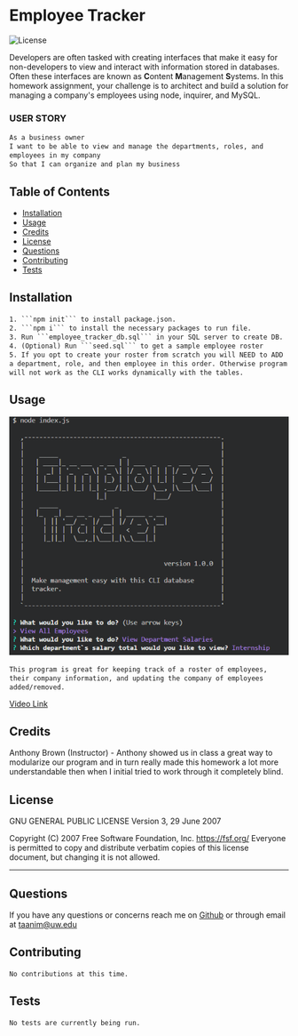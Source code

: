 # Employee Tracker
![License](https://img.shields.io/badge/license-GPLv3-blue)

Developers are often tasked with creating interfaces that make it easy for non-developers to view and interact with information stored in databases. Often these interfaces are known as **C**ontent **M**anagement **S**ystems. In this homework assignment, your challenge is to architect and build a solution for managing a company's employees using node, inquirer, and MySQL.

### USER STORY
```
As a business owner
I want to be able to view and manage the departments, roles, and employees in my company
So that I can organize and plan my business
```

## Table of Contents
* [Installation](#installation)
* [Usage](#usage)
* [Credits](#credits)
* [License](#license)
* [Questions](#questions)
* [Contributing](#contributing)
* [Tests](#tests)

## Installation
    1. ```npm init``` to install package.json.
    2. ```npm i``` to install the necessary packages to run file.
    3. Run ```employee_tracker_db.sql``` in your SQL server to create DB.
    4. (Optional) Run ```seed.sql``` to get a sample employee roster
    5. If you opt to create your roster from scratch you will NEED to ADD a department, role, and then employee in this order. Otherwise program will not work as the CLI works dynamically with the tables.

## Usage
![example image](assets/example.png)

    This program is great for keeping track of a roster of employees, their company information, and updating the company of employees added/removed.

[Video Link](http://www.youtube.com/watch?v=abEy52xjh1I)

## Credits
Anthony Brown (Instructor) - Anthony showed us in class a great way to modularize our program and in turn really made this homework a lot more understandable then when I initial tried to work through it completely blind.


## License
GNU GENERAL PUBLIC LICENSE
Version 3, 29 June 2007

Copyright (C) 2007 Free Software Foundation, Inc. <https://fsf.org/>
Everyone is permitted to copy and distribute verbatim copies
of this license document, but changing it is not allowed.

---
## Questions
If you have any questions or concerns reach me on [Github](https://github.com/TaaniBravo) or through email at <taanim@uw.edu>

## Contributing
    No contributions at this time.

## Tests
    No tests are currently being run.

